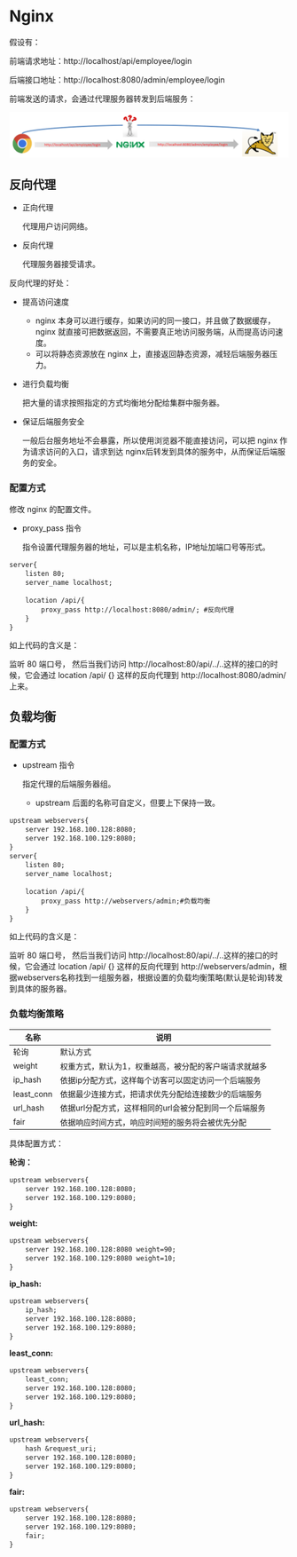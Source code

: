 # Nginx

假设有：

前端请求地址：http://localhost/api/employee/login

后端接口地址：http://localhost:8080/admin/employee/login

前端发送的请求，会通过代理服务器转发到后端服务：

![image-20231016164250399](images/Nginx/image-20231016164250399-1697445770979-1.png)

## 反向代理

- 正向代理

	代理用户访问网络。

- 反向代理

	代理服务器接受请求。

反向代理的好处：

- 提高访问速度

	- nginx 本身可以进行缓存，如果访问的同一接口，并且做了数据缓存，nginx 就直接可把数据返回，不需要真正地访问服务端，从而提高访问速度。
	- 可以将静态资源放在 nginx 上，直接返回静态资源，减轻后端服务器压力。

- 进行负载均衡

	把大量的请求按照指定的方式均衡地分配给集群中服务器。

- 保证后端服务安全

	一般后台服务地址不会暴露，所以使用浏览器不能直接访问，可以把 nginx 作为请求访问的入口，请求到达 nginx后转发到具体的服务中，从而保证后端服务的安全。

### 配置方式

修改 nginx 的配置文件。

- proxy_pass 指令

	指令设置代理服务器的地址，可以是主机名称，IP地址加端口号等形式。

```nginx
server{
    listen 80;
    server_name localhost;
    
    location /api/{
        proxy_pass http://localhost:8080/admin/; #反向代理
    }
}
```

如上代码的含义是：

监听 80 端口号， 然后当我们访问 http://localhost:80/api/../..这样的接口的时候，它会通过 location /api/ {} 这样的反向代理到 http://localhost:8080/admin/ 上来。

## 负载均衡

### 配置方式

- upstream 指令

	指定代理的后端服务器组。

	- upstream 后面的名称可自定义，但要上下保持一致。

```nginx
upstream webservers{
    server 192.168.100.128:8080;
    server 192.168.100.129:8080;
}
server{
    listen 80;
    server_name localhost;
    
    location /api/{
        proxy_pass http://webservers/admin;#负载均衡
    }
}
```

如上代码的含义是：

监听 80 端口号， 然后当我们访问 http://localhost:80/api/../..这样的接口的时候，它会通过 location /api/ {} 这样的反向代理到 http://webservers/admin，根据webservers名称找到一组服务器，根据设置的负载均衡策略(默认是轮询)转发到具体的服务器。

### 负载均衡策略

| **名称**   | **说明**                                               |
| ---------- | ------------------------------------------------------ |
| 轮询       | 默认方式                                               |
| weight     | 权重方式，默认为1，权重越高，被分配的客户端请求就越多  |
| ip_hash    | 依据ip分配方式，这样每个访客可以固定访问一个后端服务   |
| least_conn | 依据最少连接方式，把请求优先分配给连接数少的后端服务   |
| url_hash   | 依据url分配方式，这样相同的url会被分配到同一个后端服务 |
| fair       | 依据响应时间方式，响应时间短的服务将会被优先分配       |

具体配置方式：

**轮询：**

```nginx
upstream webservers{
    server 192.168.100.128:8080;
    server 192.168.100.129:8080;
}
```

**weight:**

```nginx
upstream webservers{
    server 192.168.100.128:8080 weight=90;
    server 192.168.100.129:8080 weight=10;
}
```

**ip_hash:**

```nginx
upstream webservers{
    ip_hash;
    server 192.168.100.128:8080;
    server 192.168.100.129:8080;
}
```

**least_conn:**

```nginx
upstream webservers{
    least_conn;
    server 192.168.100.128:8080;
    server 192.168.100.129:8080;
}
```

**url_hash:**

```nginx
upstream webservers{
    hash &request_uri;
    server 192.168.100.128:8080;
    server 192.168.100.129:8080;
}
```

**fair:**

```nginx
upstream webservers{
    server 192.168.100.128:8080;
    server 192.168.100.129:8080;
    fair;
}
```

